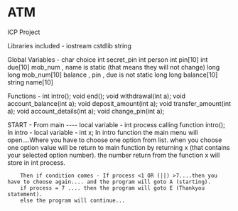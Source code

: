 # ATM
ICP Project

Libraries included - iostream
                     cstdlib
                     string
                  
Global Variables - char choice
                   int secret_pin
                   int person
                   int pin[10]
                   int due[10]                                                            mob_num , name is static (that means they will not change)
                   long long mob_num[10]                                                  balance , pin , due is not static
                   long long balance[10]
                   string name[10]
                   
Functions - int intro();
            void end();
            void withdrawal(int a);
            void account_balance(int a);
            void deposit_amount(int a);
            void transfer_amount(int a);
            void account_details(int a);
            void change_pin(int a);
            
START - From main ---- 
        local variable - int process
        calling function intro();
        In intro - local variable - int x;
        In intro function the main menu will open....Where you have to choose one option from list.
        when you choose one option value will be return to main function by returning x (that contains your selected option number).
        the number return from the function x will store in int process.
        
        Then if condition comes - If process <1 OR (||) >7....then you have to choose again.... and the program will goto A (starting).
        if process = 7 .... then the program will goto E (Thankyou statement).
        else the program will continue...
        
        
        
            
            
                   
                   

